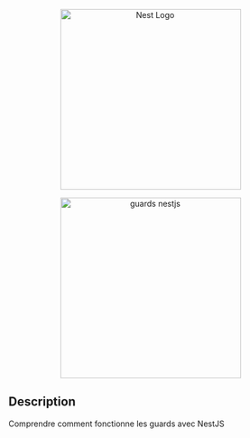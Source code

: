 <p align="center">
  <a href="http://nestjs.com/" target="blank"><img src="https://nestjs.com/img/logo_text.svg" width="320" alt="Nest Logo" /></a>
</p>


<p align="center">
 <img src="https://docs.nestjs.com/assets/Guards_1.png" width="320" alt="guards nestjs" /></a>
</p>


## Description

Comprendre comment fonctionne les guards avec NestJS
